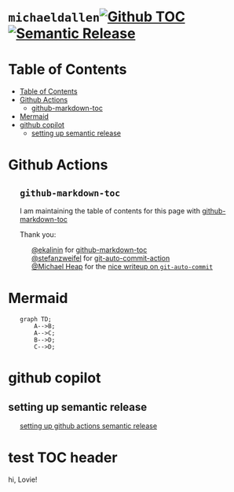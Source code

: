 # `michaeldallen`[![Github TOC](https://github.com/michaeldallen/michaeldallen/actions/workflows/github-markdown-toc.yml/badge.svg)](https://github.com/michaeldallen/michaeldallen/actions/workflows/github-markdown-toc.yml)[![Semantic Release](https://github.com/michaeldallen/michaeldallen/actions/workflows/semantic-release.yml/badge.svg)](https://github.com/michaeldallen/michaeldallen/actions/workflows/semantic-release.yml)


# Table of Contents

<!--ts-->
* [Table of Contents](#table-of-contents)
* [Github Actions](#github-actions)
   * [github-markdown-toc](#github-markdown-toc)
* [Mermaid](#mermaid)
* [github copilot](#github-copilot)
   * [setting up semantic release](#setting-up-semantic-release)
<!--te-->

# Github Actions

<ul>

## `github-markdown-toc`

I am maintaining the table of contents for this page with [github-markdown-toc](https://github.com/ekalinin/github-markdown-toc.git)

Thank you:

<ul>

[@ekalinin](https://github.com/ekalinin) for [github-markdown-toc](https://github.com/ekalinin/github-markdown-toc)
<br>
[@stefanzweifel](https://github.com/stefanzweifel) for [git-auto-commit-action](https://github.com/stefanzweifel/git-auto-commit-action)
<br>
[@Michael Heap](https://michaelheap.com/) for the [nice writeup on `git-auto-commit`](https://michaelheap.com/git-auto-commit/)
</ul>

</ul>

# Mermaid

<ul>

```mermaid
graph TD;
    A-->B;
    A-->C;
    B-->D;
    C-->D;
```

</ul>

# github copilot


## setting up semantic release

<ul>

[setting up github actions semantic release](https://github.com/copilot/share/403a4116-0ac0-8421-b001-180224de4185)

</ul>

# test TOC header

hi, Lovie!




